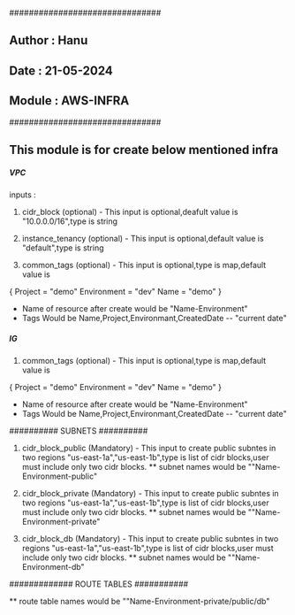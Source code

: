 ###############################
## Author : Hanu
## Date : 21-05-2024
## Module : AWS-INFRA
###############################

## This module is for create below mentioned infra

##### VPC ##########

inputs :
  
1) cidr_block (optional) - This input is optional,deafult value is "10.0.0.0/16",type is  string

2) instance_tenancy (optional) - This input is optional,default value is "default",type is string

3) common_tags (optional) - This input is optional,type is map,default value is 

{ Project = "demo" 
  Environment = "dev"
  Name = "demo" }
* Name of resource after create would be "Name-Environment"
* Tags Would be  Name,Project,Environmant,CreatedDate -- "current date"

##### IG ##########

1) common_tags (optional) - This input is optional,type is map,default value is 

{ Project = "demo" 
  Environment = "dev"
  Name = "demo" }
* Name of resource after create would be "Name-Environment"
* Tags Would be  Name,Project,Environmant,CreatedDate -- "current date"

########## SUBNETS ##########

1) cidr_block_public (Mandatory) - This input to create public subntes in two regions "us-east-1a","us-east-1b",type is list of cidr blocks,user must include only two cidr blocks.
** subnet names would  be  ""Name-Environment-public"

2) cidr_block_private (Mandatory) - This input to create public subntes in two regions "us-east-1a","us-east-1b",type is list of cidr blocks,user must include only two cidr blocks.
** subnet names would  be  ""Name-Environment-private"

3) cidr_block_db (Mandatory) - This input to create public subntes in two regions "us-east-1a","us-east-1b",type is list of cidr blocks,user must include only two cidr blocks.
** subnet names would  be  ""Name-Environment-db"

############# ROUTE TABLES ###########

** route table names would  be  ""Name-Environment-private/public/db"





